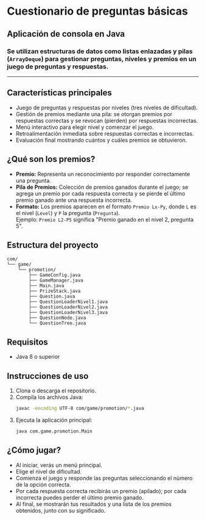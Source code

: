 # Cuestionario de preguntas básicas
## Aplicación de consola en Java
### Se utilizan estructuras de datos como listas enlazadas y pilas (`ArrayDeque`) para gestionar preguntas, niveles y premios en un juego de preguntas y respuestas.

---

## Características principales

- Juego de preguntas y respuestas por niveles (tres niveles de dificultad).
- Gestión de premios mediante una pila: se otorgan premios por respuestas correctas y se revocan (pierden) por respuestas incorrectas.
- Menú interactivo para elegir nivel y comenzar el juego.
- Retroalimentación inmediata sobre respuestas correctas e incorrectas.
- Evaluación final mostrando cuántos y cuáles premios se obtuvieron.

## ¿Qué son los premios?

- **Premio:** Representa un reconocimiento por responder correctamente una pregunta.
- **Pila de Premios:** Colección de premios ganados durante el juego; se agrega un premio por cada respuesta correcta y se pierde el último premio ganado ante una respuesta incorrecta.
- **Formato:** Los premios aparecen en el formato `Premio Lx-Py`, donde `L` es el nivel (`Level`) y `P` la pregunta (`Pregunta`).  
  Ejemplo: `Premio L2-P5` significa "Premio ganado en el nivel 2, pregunta 5".

## Estructura del proyecto

```
com/
└── game/
    └── promotion/
        ├── GameConfig.java
        ├── GameManager.java
        ├── Main.java
        ├── PrizeStack.java
        ├── Question.java
        ├── QuestionLoaderNivel1.java
        ├── QuestionLoaderNivel2.java
        ├── QuestionLoaderNivel3.java
        ├── QuestionNode.java
        └── QuestionTree.java
```

## Requisitos
- Java 8 o superior

## Instrucciones de uso

1. Clona o descarga el repositorio.
2. Compila los archivos Java:
    ```bash
    javac -encoding UTF-8 com/game/promotion/*.java
    ```
3. Ejecuta la aplicación principal:
    ```bash
    java com.game.promotion.Main
    ```

## ¿Cómo jugar?
- Al iniciar, verás un menú principal.
- Elige el nivel de dificultad.
- Comienza el juego y responde las preguntas seleccionando el número de la opción correcta.
- Por cada respuesta correcta recibirás un premio (apilado); por cada incorrecta puedes perder el último premio ganado.
- Al final, se mostrarán tus resultados y una lista de los premios obtenidos, junto con su significado.